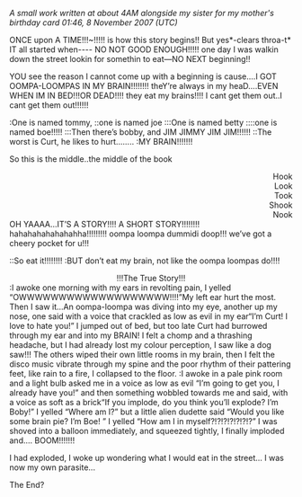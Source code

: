 *A small work written at about 4AM alongside my sister for my mother's birthday card 01:46, 8 November 2007 (UTC)*

ONCE upon A TIME!!!~!!!!! is how this story begins!! But yes*-clears throa-t* IT all started when---- NO NOT GOOD ENOUGH!!!!! one day I was walkin down the street lookin for somethin to eat—NO NEXT beginning!!

YOU see the reason I cannot come up with a beginning is cause....I GOT OOMPA-LOOMPAS IN MY BRAIN!!!!!!!! theY’re always in my heaD....EVEN WHEN IM IN BED!!!OR DEAD!!!! they eat my brains!!!! I cant get them out..I cant get them out!!!!!!

:One is named tommy,
::one is named joe
:::One is named betty
::::one is named boe!!!!!
:::Then there’s bobby, and JIM JIMMY JIM JIM!!!!!!
::The worst is Curt, he likes to hurt........
:MY BRAIN!!!!!!!

So this is the middle..the middle of the book
<div style="text-align:right">Hook<br>Look<br>Took<br>Shook<br>Nook</div>
OH YAAAA...IT’S A STORY!!!! A SHORT STORY!!!!!!!! hahahahahahahahha!!!!!!!!! oompa loompa dummidi doop!!! we’ve got a cheery pocket for u!!!

::So eat it!!!!!!!!
:BUT don’t eat my brain, not like the oompa loompas do!!!!

<center>!!!The True Story!!!</center>
:I awoke one morning with my ears in revolting pain, I yelled “OWWWWWWWWWWWWWWWWWWW!!!!”My left ear hurt the most. Then I saw it...An oompa-loompa was diving into my eye, another up my nose, one said with a voice that crackled as low as evil in my ear“I’m Curt! I love to hate you!” I jumped out of bed, but too late Curt had burrowed through my ear and into my BRAIN! I felt a chomp and a thrashing headache, but I had already lost my colour perception, I saw like a dog saw!!! The others wiped their own little rooms in my brain, then I felt the disco music vibrate through my spine and the poor rhythm of their pattering feet, like rain to a fire, I collapsed to the floor.
:I awoke in a pale pink room and a light bulb asked me in a voice as low as evil “I’m going to get you, I already have you!” and then something wobbled towards me and said, with a voice as soft as a brick“If you implode, do you think you’ll explode? I’m Boby!” I yelled “Where am I?” but a little alien dudette said “Would you like some brain pie? I’m Boe! ” I yelled “How am I in myself?!?!?!?!?!?!?” I was shoved into a balloon immediately, and squeezed tightly, I finally imploded and.... BOOM!!!!!!!

I had exploded, I woke up wondering what I would eat in the street... I was now my own parasite...

The End?

